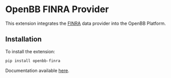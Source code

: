 # OpenBB FINRA Provider

This extension integrates the [FINRA](https://finra.org/) data provider into the OpenBB Platform.

## Installation

To install the extension:

```bash
pip install openbb-finra
```

Documentation available [here](https://docs.openbb.co/platform/developer_guide/contributing).

